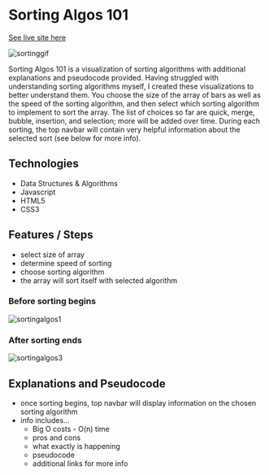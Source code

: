 # Sorting Algos 101
[See live site here](https://dawinders.github.io/SortingAlgos/)

![sortinggif](https://user-images.githubusercontent.com/58091313/94357616-4d0c4c00-004f-11eb-9892-860324f908d9.gif)

Sorting Algos 101 is a visualization of sorting algorithms with additional explanations and pseudocode provided. Having struggled with understanding sorting algorithms myself, I created these visualizations to better understand them. You choose the size of the array of bars as well as the speed of the sorting algorithm, and then select which sorting algorithm to implement to sort the array. The list of choices so far are quick, merge, bubble, insertion, and selection; more will be added over time. During each sorting, the top navbar will contain very helpful information about the selected sort (see below for more info).

## Technologies
- Data Structures & Algorithms
- Javascript
- HTML5
- CSS3

## Features / Steps
- select size of array
- determine speed of sorting
- choose sorting algorithm
- the array will sort itself with selected algorithm

### Before sorting begins
![sortingalgos1](https://user-images.githubusercontent.com/58091313/94353084-c4c38200-0021-11eb-8de5-8862e3ab64d1.png)

### After sorting ends
![sortingalgos3](https://user-images.githubusercontent.com/58091313/94357218-b4280180-004b-11eb-93f3-dbd7a4d45506.png)

## Explanations and Pseudocode
- once sorting begins, top navbar will display information on the chosen sorting algorithm
- info includes...
  - Big O costs - O(n) time
  - pros and cons
  - what exactly is happening
  - pseudocode
  - additional links for more info
